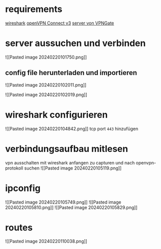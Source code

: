 # requirements
[wireshark](https://www.wireshark.org/)
[openVPN Connect v3](https://openvpn.net/client/client-connect-vpn-for-windows/)
[server von VPNGate](https://www.vpngate.net/en/)

# server aussuchen und verbinden
![[Pasted image 20240220101750.png]]

## config file herunterladen und importieren
![[Pasted image 20240220102011.png]]

![[Pasted image 20240220102019.png]]

# wireshark configurieren
![[Pasted image 20240220104842.png]]
tcp port `443` hinzufügen

# verbindungsaufbau mitlesen
vpn ausschalten
mit wireshark anfangen zu capturen und nach openvpn-protokoll suchen
![[Pasted image 20240220105119.png]]

# ipconfig
![[Pasted image 20240220105749.png]]
![[Pasted image 20240220105810.png]]
![[Pasted image 20240220105829.png]]

# routes
![[Pasted image 20240220110038.png]]